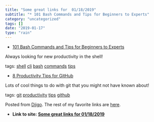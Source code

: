 ```yaml
---
title: "Some great links for  01/18/2019"
subtitle: "* 101 Bash Commands and Tips for Beginners to Experts"
category: "uncategorized"
tags: []
date: "2019-01-17"
type: "rain"
---
```

* [101 Bash Commands and Tips for Beginners to Experts](<https://dev.to/awwsmm/101-bash-commands-and-tips-for-beginners-to-experts-30je?utm_source=Newsletter+Subscribers&utm_campaign=bd8f7b0ddf-EMAIL_CAMPAIGN_2019_01_14_07_51&utm_medium=email&utm_term=0_d8f11d5d1e-bd8f7b0ddf-154336497>)

Always looking for new productivity in the shell!

tags: [shell](<https://www.diigo.com/user/pitosalas/shell>)
[cli](<https://www.diigo.com/user/pitosalas/cli>)
[bash](<https://www.diigo.com/user/pitosalas/bash>)
[commands](<https://www.diigo.com/user/pitosalas/commands>)
[tips](<https://www.diigo.com/user/pitosalas/tips>)

  * [8 Productivity Tips for GitHub](<https://dev.to/_darrenburns/8-productivity-tips-for-github-44kn?utm_source=Newsletter+Subscribers&utm_campaign=bd8f7b0ddf-EMAIL_CAMPAIGN_2019_01_14_07_51&utm_medium=email&utm_term=0_d8f11d5d1e-bd8f7b0ddf-154336497>)

Lots of cool things to do with git that you might not have known about!

tags: [git](<https://www.diigo.com/user/pitosalas/git>)
[productivity](<https://www.diigo.com/user/pitosalas/productivity>)
[tips](<https://www.diigo.com/user/pitosalas/tips>)
[github](<https://www.diigo.com/user/pitosalas/github>)

Posted from [Diigo](<https://www.diigo.com>). The rest of my favorite links
are [here](<https://www.diigo.com/user/pitosalas>).


* **Link to site:** **[Some great links for  01/18/2019](None)**